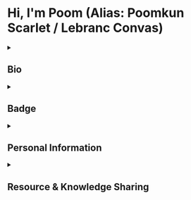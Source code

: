 # Hi, I'm Poom (Alias: Poomkun Scarlet / Lebranc Convas) 

<details>
<summary><b><h2>Bio</h2></b></summary>

### He / Him, From Thailand. 

Even If I'm a Computer Science Student, but I'm still Self-Taught Developer.  
because some topics I can't learn from College but from experience.  
  
I'm interested in Computer Science and many fields such as Video Content, Visual Art, Sound Design & Composing, Japanese / Korean Language, ETC. 
  
I use Github as Version Management, Project Resources Storage, Knowledge Resource, and Software Developer Social Networking Platform. 
</details>

<details>
<summary><b><h2>Badge</h2></b></summary> 

<p align="left"> <img src="https://komarev.com/ghpvc/?username=lebrancconvas&label=Profile%20views&color=0e75b6&style=flat" alt="lebrancconvas" /> </p> 

[![wakatime](https://wakatime.com/badge/user/aa7caa62-dc2b-435e-95ef-ebf1d6af4205.svg)](https://wakatime.com/@aa7caa62-dc2b-435e-95ef-ebf1d6af4205)

<a href="https://app.daily.dev/poomkunscarlet"><img src="https://api.daily.dev/devcards/eedc2e551d3747948195f6f2827a1eed.png?r=2fx" width="400" alt="Poom Yimyuean's Dev Card"/></a> 

<img align="center" width="73%" src="https://github-profile-summary-cards.vercel.app/api/cards/profile-details?username=lebrancconvas&line_height=21&theme=dracula"> 

<p><img align="center" src="https://github-readme-stats.vercel.app/api?username=lebrancconvas&show_icons=true&theme=nightowl&locale=en" alt="lebrancconvas" /></p>

<p><a href="https://github.com/ryo-ma/github-profile-trophy"><img align="center" src="https://github-profile-trophy.vercel.app/?username=lebrancconvas&row=2&column=4&margin-w=15&margin-h=15&theme=dracula&no-bg=true&no-frame=true" alt="lebrancconvas" /></a></p>

<p><img align="center" src="https://github-readme-streak-stats.herokuapp.com/?user=lebrancconvas&" alt="lebrancconvas" /></p> 

[![Languages](https://github-readme-stats.vercel.app/api/top-langs/?username=lebrancconvas&layout=compact&langs_count=10&hide_border=true&custom_title=Languages&bg_color=00000000)](https://github.com/lebrancconvas)
</details>
  
<details>
<summary><b><h2>Personal Information</h2></b></summary>  

**Programming Language** 
- Python3
- Javascript
- Java
- C++
- Typescript  
- C# 
- Ruby 

**Interested in**
- Web Development (VueJS, ReactJS, Typescript) 
- Game Development (RPG Maker XP/MV/MZ, Unity, Construct3, RenPy, C#, C++, Monogame, Phaser 3)   
- Data Science (Python3, R, Jupyter Notebook, Anaconda) 
- Theoretical Computer Science (Automata Theory, Category Theory, Data Structures and Algorithms)  
- Computer Graphics (Java Graphics API, OpenGL, Three.js)  
- Functional Programming (Haskell, Scala, Elixir, Clojure, Javascript)
- Web Scraping and Automation (Puppeteer, Cheerio, Axios)

**Other Skills**  
- Video Editing (Final Cut Pro, Adobe Premiere Pro)
- Sound Composing (Logic Pro, FL Studio)
- Pixel Art (Aseprite, Adobe Photoshop)
- Graphic Design (Canva, Figma, Adobe Photoshop)
- Mathematics (Wolfram Alpha, GeoGebra, Matlab)
- Content Writing (Microsoft Word, Google Docs, Notion, Wordpress, Naver Blog, Medium) 

**Entertainment Interested** 
- Anime / Manga (Shonen, Seinen, Mystery, Adventure, Slice of Life, One-Shot, ETC.)  
- Game (JRPG, Adventure, Fighting, Rhythm, Strategy, Trading-Card, Arcade, Casual, Puzzle, Gacha, Visual Novel, Indie, ETC.)   
- Music (Game OST., Anisong (Anime OST.), Rock / Metal, J-Pop, Indie, ETC.)   

**Social Media / Profile** 
- [My Personal Portfolio](https://lebrancconvas.github.io) 
- [Wordpress (My Personal Blog)](https://lebrancconvas.wordpress.com) 
- [Leetcode (Problem Solving by Programming)](https://leetcode.com/lebrancconvas)
- [Docker Hub](https://hub.docker.com/u/poomkunscarlet)
- [Node Package Manager (NPM) Account](https://www.npmjs.com/~poomkunscarlet)
- [Wakatime (My Programming History)](https://wakatime.com/@lebrancconvas) 
- [Facebook (Fanpage for my game development projects.)](https://www.facebook.com/houseofscarletth/)
- [Twitter (Account for my game development projects.)](https://twitter.com/HouseofScarleth)
- [Soundcloud (For my audio composing projects.)](https://soundcloud.com/poomkun-scarlet/tracks)  
- [Artstation (For my art projects.)](https://www.artstation.com/poomyimyuean) 
- [Twitch (I do stream on game and programming sometimes.)](https://www.twitch.tv/lebrancconvas/videos)
- [Linktree](https://linktr.ee/poomkunscarlet)     
</details>
 
<details>
<summary><b><h2>Resource & Knowledge Sharing</h2></b></summary>

**E-Books Library Repository**
- [Pure Mathematics E-Books.](https://github.com/lebrancconvas/Pure-Mathematics-EBooks)
- [Computer Science E-Books.](https://github.com/lebrancconvas/Computer-Science-EBooks)
- [Programming E-Books.](https://github.com/lebrancconvas/Programming-Notes-for-Professional)

**Computer Science's Knowledge Sharing (Youtube Playlist)**
- Text Editor / IDE 
  - [Visual Studio Code](https://www.youtube.com/playlist?list=PL4gb8oBUMvamLWhN15VTodBYVlXf65GRd)
  - [Vim](https://www.youtube.com/playlist?list=PL4gb8oBUMval2bO4oHVzgpTz5yZ_NMnBa)
  - [Neovim](https://www.youtube.com/playlist?list=PL4gb8oBUMvanCM0IMmAIOhs6sZpQHKsWf)
- Programming Language 
  - [Javascript](https://www.youtube.com/playlist?list=PL4gb8oBUMvanv-h00ZWK2kCpIPSRiWJaj)
  - [Typescript](https://www.youtube.com/playlist?list=PL4gb8oBUMvakrLP2FTIyEOa_zBFzSo6zy) 
  - [Java](https://www.youtube.com/playlist?list=PL4gb8oBUMvan9XrHcjB0seN-aze2FTlSo)
  - [C#](https://www.youtube.com/playlist?list=PL4gb8oBUMvalfmvifGcr3QQ0RdAqSeiLg) 
  - [Go](https://www.youtube.com/playlist?list=PL4gb8oBUMvak9I8XWk4cLYOjtYCp6kyNs) 
  - [Dart](https://www.youtube.com/playlist?list=PL4gb8oBUMvanzFdMUdVBO67ztPOATa5wt)
  - [Swift](https://www.youtube.com/playlist?list=PL4gb8oBUMvamZRS-SfqJnmWOi3HsftZbL) 
  - [Rust](https://www.youtube.com/playlist?list=PL4gb8oBUMvan04jx76rLKhKPYDdM3eQX7) 
  - [Scala](https://www.youtube.com/playlist?list=PL4gb8oBUMvakg8Bs5GZieoL3dxWXntNVv)
  - [Haskell](https://www.youtube.com/playlist?list=PL4gb8oBUMvalSSKroB0vu-piiZdlXg4AU)
  - [Lua](https://www.youtube.com/playlist?list=PL4gb8oBUMvakhsalttygKQcqZRQDaBGuo)
  - [Clojure](https://www.youtube.com/playlist?list=PL4gb8oBUMvalD1_KIO_VCE3oQIaVqD5gw)
  - [Nim](https://www.youtube.com/playlist?list=PL4gb8oBUMvaki00TMhag3xdRtUTmn15Rk) 
- Scripting Language 
  - [Shell Script / Bash](https://www.youtube.com/playlist?list=PL4gb8oBUMvam4Tvb-Cgy1vpp8_KjuxcAb)
- Programming Paradigm 
  - [Object-Oriented Programming (OOP)](https://www.youtube.com/playlist?list=PL4gb8oBUMvakF0tpLa7l_Ukxmdn5AecJg) 
  - [Functional Programming (FP)](https://www.youtube.com/playlist?list=PL4gb8oBUMval6Vh2ghyjnfoe-subUlNvJ) 
- [Web Development](https://www.youtube.com/playlist?list=PL4gb8oBUMvaknHDjMAwlnkzYv2BoDMFJd)
  - Library / Framework
    - [ReactJS](https://www.youtube.com/playlist?list=PL4gb8oBUMvakvlwc-gchpcXWbQDVPIdQF)
    - [VueJS](https://www.youtube.com/playlist?list=PL4gb8oBUMvalsfo3BleYROXMYihZws9e0) 
    - [AngularJS](https://www.youtube.com/playlist?list=PL4gb8oBUMvan4b4diYNqOV56tIW9_S7At)
    - [NextJS](https://www.youtube.com/playlist?list=PL4gb8oBUMvandKBVLHN_7YI3ajrMTuClS) 
    - [NuxtJS](https://www.youtube.com/playlist?list=PL4gb8oBUMvan2pzUh8IUB8eo2SAG2rWsv) 
    - [Spring Boot](https://www.youtube.com/playlist?list=PL4gb8oBUMvaloS7Rm0OlOdFvuoUfYT-Te)
    - [Three.JS](https://www.youtube.com/playlist?list=PL4gb8oBUMvamyAFC9JMGQzG9YcywQa_GG) 
    - [Svelte](https://www.youtube.com/playlist?list=PL4gb8oBUMvamFP6_kPrgqCpZImANQ9msG)
    - [SvelteKit](https://www.youtube.com/playlist?list=PL4gb8oBUMvamgm2bJpn18EiExLbTLJWSU)
  - Tool 
    - [WebAssembly](https://www.youtube.com/playlist?list=PL4gb8oBUMvakYAyrWtzu3DOBmhoDYKmsg) 
- [Game Development](https://www.youtube.com/playlist?list=PL4gb8oBUMvanp995ohDgwlIUgxBDLkkDT) 
  - Tool / Engine 
    - [Unity](https://www.youtube.com/playlist?list=PL4gb8oBUMvak5bl43yNBfkFBZKQ632oee) 
    - [Bevy (Rust)](https://www.youtube.com/playlist?list=PL4gb8oBUMvanfc4EaMANMbRdfENkFrJSw) 
  - Library / Framework 
    - [OpenGL](https://www.youtube.com/playlist?list=PL4gb8oBUMvakCELncCToM3RRIfwfh9RW0) 
    - [Monogame](https://www.youtube.com/playlist?list=PL4gb8oBUMvanb2wZiWRzz2MpkR1wcMz87) 
    - [SFML](https://www.youtube.com/playlist?list=PL4gb8oBUMvanBgsiBO95esSkw47j1bEJ3) 
  - [Game Programming](https://www.youtube.com/playlist?list=PL4gb8oBUMvam6dNBE4A5VELkMC3VZeDiT) 
- Mobile Development
  - Platform / OS
    - [Android Mobile Development](https://www.youtube.com/playlist?list=PL4gb8oBUMvalxPeMZOG_kWpeda50KqHW1) 
    - [iOS Mobile Development](https://www.youtube.com/playlist?list=PL4gb8oBUMvak01ZSu3f_5yKPrY1WgzkUI) 
- Cross-Platform Development 
    - Library / Framework 
      - [Flutter](https://www.youtube.com/playlist?list=PL4gb8oBUMvakIC7i3M02qflUw2DScgl3B)
- [User Experience Research and Design (UX Research & Design)](https://www.youtube.com/playlist?list=PL4gb8oBUMvamAxyCCySyZh13_2ejPQRor) 
  - [Application Design Critique](https://www.youtube.com/playlist?list=PL4gb8oBUMvaniagrrSSp8yIYEXC39_iXD) 
- User Interface Design (UI Design)
  - Tools 
    - [Figma](https://www.youtube.com/playlist?list=PL4gb8oBUMvakPlpFB_sRiFojxKrJ2OPY0)
- [Database System](https://www.youtube.com/playlist?list=PL4gb8oBUMvanBRUw4qrX4kvckomFs5Vk9)
  - Tools
    - [SQL](https://www.youtube.com/playlist?list=PL4gb8oBUMvanXRr34uU6VDpCzo1_tRICm) 
- [Network System](https://www.youtube.com/playlist?list=PL4gb8oBUMvalYX7phzWMmd9Vc1W11rIRQ)
- Development and Operations (DevOps)
  - Version Control 
    - [Git](https://www.youtube.com/playlist?list=PL4gb8oBUMvakWeBbXvAYHTDrw4zKBTeS0)
  - Containerization 
    - [Docker](https://www.youtube.com/playlist?list=PL4gb8oBUMvam-CCWjpGjYFrpp79g-dbph) 
- [Software Engineering / Software Design / Software Architecture](https://www.youtube.com/playlist?list=PL4gb8oBUMvan74B0cTsw7S_6TxrgM7XTp) 
- [Blockchain and Digital Assets](https://www.youtube.com/playlist?list=PL4gb8oBUMvaky4zyuEufKxpBYuzo6bVwi) 

**Computer Science's Resource Recommended** 
- Youtube Channel 
  - [freeCodeCamp](https://www.youtube.com/c/Freecodecamp)
  - [MIT OpenCourseWare](https://www.youtube.com/c/mitocw) 
  - [Neso Academy](https://www.youtube.com/c/nesoacademy) 
  - [Simplilearn](https://www.youtube.com/c/SimplilearnOfficial) 
  - [Computerphile](https://www.youtube.com/user/Computerphile)
  - [Game Developer Conference: GDC (Game Development)](https://www.youtube.com/channel/UC0JB7TSe49lg56u6qH8y_MQ) 
  - [Traversy Media](https://www.youtube.com/user/TechGuyWeb) 
  - [Gamefromscratch (Game Development)](https://www.youtube.com/user/gamefromscratch) 
  - [Web Dev Simplified (Web Development)](https://www.youtube.com/channel/UCFbNIlppjAuEX4znoulh0Cw)  
- Website 
  - [GeeksforGeeks](https://www.geeksforgeeks.org) 
  - [Tutorialspoint](https://www.tutorialspoint.com) 
  - [Dev.to](https://dev.to) 
  - [Sitepoint](https://www.sitepoint.com) 
  - [Medium](https://medium.com) 
  - [App Daily Dev](https://app.daily.dev/)
  - [ByteByteGo](https://blog.bytebytego.com/archive?sort=new)
  - [Javascript Patterns](https://javascriptpatterns.vercel.app/)
  - [Hashnode](https://hashnode.com/)
  - [Game Developer (Gamasutra)](https://www.gamedeveloper.com/)
- Podcast 
  - [Ladybug Podcast](https://open.spotify.com/show/1KBO1tSnm0XRlEILmqt7Em) 
- Massive Open Online Course (MOOC) 
  - [Udemy](https://udemy.com) 
  - [Udacity](https://www.udacity.com) 
  - [Coursera](https://www.coursera.org) 
  - [Edx](https://www.edx.org) 
  - [MIT OpenCourseWare](https://ocw.mit.edu/index.htm)  
  - [Kaggle](https://www.kaggle.com/learn)   
- Github Repository 
  - [Computer Science Videos Courses](https://github.com/Developer-Y/cs-video-courses) 
  - [Math & Science Videos Courses](https://github.com/Developer-Y/math-science-video-lectures) 
  - [Data Structures & Algorithms](https://github.com/ZoranPandovski/al-go-rithms) 
  - [Design Patterns](https://github.com/ZoranPandovski/design-patterns) 
  - [Technical Interviewing](https://github.com/Developer-Y/technical-interviews) 
  - [Clean Code Javascript](https://github.com/ryanmcdermott/clean-code-javascript) 
  - [All things Java](https://github.com/Developer-Y/all-things-java) 
  - [Scalable Software Architecture](https://github.com/Developer-Y/Scalable-Software-Architecture) 
</details>
